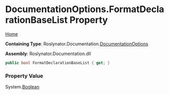 <a name="_top"></a>

# DocumentationOptions\.FormatDeclarationBaseList Property

[Home](../../../../README.md#_top)

**Containing Type**: Roslynator\.Documentation\.[DocumentationOptions](../README.md#_top)

**Assembly**: Roslynator\.Documentation\.dll

```csharp
public bool FormatDeclarationBaseList { get; }
```

### Property Value

System\.[Boolean](https://docs.microsoft.com/en-us/dotnet/api/system.boolean)

